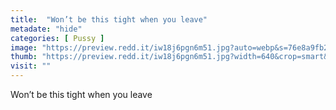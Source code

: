 ```yaml
---
title:  "Won’t be this tight when you leave"
metadate: "hide"
categories: [ Pussy ]
image: "https://preview.redd.it/iw18j6pgn6m51.jpg?auto=webp&s=76e8a9fb235ef7b6b00dbd9461b47738e11c39db"
thumb: "https://preview.redd.it/iw18j6pgn6m51.jpg?width=640&crop=smart&auto=webp&s=8b1276b7e9dd6e94d5c9d36de2f2ccbe9d9a78c4"
visit: ""
---
```

Won’t be this tight when you leave
